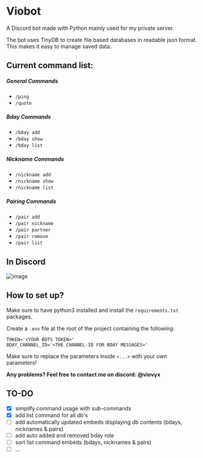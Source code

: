 # Viobot
A Discord bot made with Python mainly used for my private server.

The bot uses TinyDB to create file based databases in readable json format. This makes it easy to manage saved data.

## Current command list:
##### General Commands
- `/ping`
- `/quote`
##### Bday Commands
- `/bday add`
- `/bday show`
- `/bday list`
##### Nickname Commands
- `/nickname add`
- `/nickname show`
- `/nickname list`
##### Pairing Commands
- `/pair add`
- `/pair nickname`
- `/pair partner`
- `/pair remove`
- `/pair list`

## In Discord
![image](https://cloud.viovyx.com/index.php/s/ENtL8rSaKB85B8Y/download/viobot.png)

## How to set up?
Make sure to have python3 installed and install the `requirements.txt` packages.

Create a `.env` file at the root of the project containing the following:
```dotenv
TOKEN='<YOUR BOTS TOKEN>'
BDAY_CHANNEL_ID='<THE CHANNEL-ID FOR BDAY MESSAGES>'
```
Make sure to replace the parameters inside `<...>` with your own parameters!

**Any problems? Feel free to contact me on discord: @viovyx**

## TO-DO
- [x] simplify command usage with sub-commands
- [x] add list command for all db's
- [ ] add automatically updated embeds displaying db contents (bdays, nicknames & pairs)
- [ ] add auto added and removed bday role
- [ ] sort list command embeds (bdays, nicknames & pairs)
- [ ] ...
